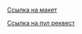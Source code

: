 [Ссылка на макет](https://disk.yandex.ru/d/YtZ0fg7Lf9w6Sg)

[Ссылка на пул реквест](https://github.com/mj669/movies-explorer-frontend/pull/2)